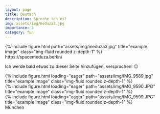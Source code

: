 ```yaml
---
layout: page
title: Deutsch  
description: Spreche ich es?  
img: assets/img/meduza3.jpg
importance: 3
category: fun
---
```


<div class="row">
    <div class="col-sm mt-3 mt-md-0">
        {% include figure.html path="assets/img/meduza3.jpg" title="example image" class="img-fluid rounded z-depth-1" %}
    </div>
</div>
<div class="caption">
    https://spacemeduza.berlin/ 
</div>

Ich werde bald etwas zu dieser Seite hinzufügen, versprochen! :stuck_out_tongue:

<div class="container">
  <div class="row">
    <div class="col">
        {% include figure.html loading="eager" path="assets/img/IMG_9589.jpg" title="example image" class="img-fluid rounded z-depth-1" %}
    </div>
    <div class="col">
        {% include figure.html loading="eager" path="assets/img/IMG_9590.JPG" title="example image" class="img-fluid rounded z-depth-1" %}
    </div>
    <div class="col">
        {% include figure.html loading="eager" path="assets/img/IMG_9599.JPG" title="example image" class="img-fluid rounded z-depth-1" %}
    </div>
</div>
</div>
<div class="caption">
    München
</div>